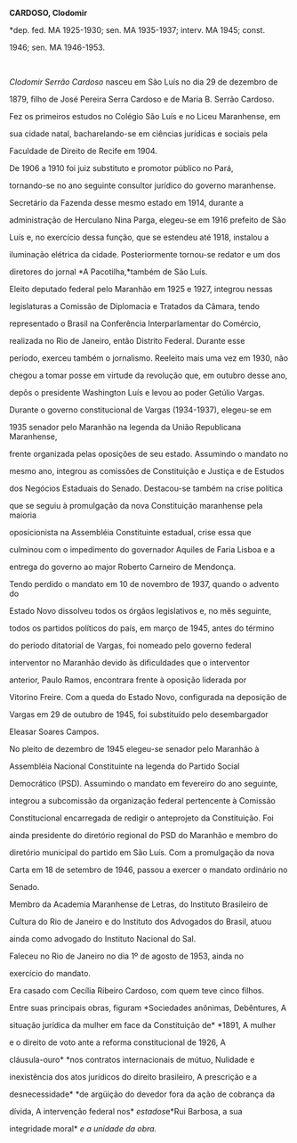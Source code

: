 **CARDOSO, Clodomir**



\*dep. fed. MA 1925-1930; sen. MA 1935-1937; interv. MA 1945; const.

1946; sen. MA 1946-1953.



 



*Clodomir Serrão Cardoso* nasceu em São Luís no dia 29 de dezembro de

1879, filho de José Pereira Serra Cardoso e de Maria B. Serrão Cardoso.



Fez os primeiros estudos no Colégio São Luís e no Liceu Maranhense, em

sua cidade natal, bacharelando-se em ciências jurídicas e sociais pela

Faculdade de Direito de Recife em 1904.



De 1906 a 1910 foi juiz substituto e promotor público no Pará,

tornando-se no ano seguinte consultor jurídico do governo maranhense.

Secretário da Fazenda desse mesmo estado em 1914, durante a

administração de Herculano Nina Parga, elegeu-se em 1916 prefeito de São

Luís e, no exercício dessa função, que se estendeu até 1918, instalou a

iluminação elétrica da cidade. Posteriormente tornou-se redator e um dos

diretores do jornal *A Pacotilha,*também de São Luís.



Eleito deputado federal pelo Maranhão em 1925 e 1927, integrou nessas

legislaturas a Comissão de Diplomacia e Tratados da Câmara, tendo

representado o Brasil na Conferência Interparlamentar do Comércio,

realizada no Rio de Janeiro, então Distrito Federal. Durante esse

período, exerceu também o jornalismo. Reeleito mais uma vez em 1930, não

chegou a tomar posse em virtude da revolução que, em outubro desse ano,

depôs o presidente Washington Luís e levou ao poder Getúlio Vargas.



Durante o governo constitucional de Vargas (1934-1937), elegeu-se em

1935 senador pelo Maranhão na legenda da União Republicana Maranhense,

frente organizada pelas oposições de seu estado. Assumindo o mandato no

mesmo ano, integrou as comissões de Constituição e Justiça e de Estudos

dos Negócios Estaduais do Senado. Destacou-se também na crise política

que se seguiu à promulgação da nova Constituição maranhense pela maioria

oposicionista na Assembléia Constituinte estadual, crise essa que

culminou com o impedimento do governador Aquiles de Faria Lisboa e a

entrega do governo ao major Roberto Carneiro de Mendonça.



Tendo perdido o mandato em 10 de novembro de 1937, quando o advento do

Estado Novo dissolveu todos os órgãos legislativos e, no mês seguinte,

todos os partidos políticos do país, em março de 1945, antes do término

do período ditatorial de Vargas, foi nomeado pelo governo federal

interventor no Maranhão devido às dificuldades que o interventor

anterior, Paulo Ramos, encontrara frente à oposição liderada por

Vitorino Freire. Com a queda do Estado Novo, configurada na deposição de

Vargas em 29 de outubro de 1945, foi substituído pelo desembargador

Eleasar Soares Campos.



No pleito de dezembro de 1945 elegeu-se senador pelo Maranhão à

Assembléia Nacional Constituinte na legenda do Partido Social

Democrático (PSD). Assumindo o mandato em fevereiro do ano seguinte,

integrou a subcomissão da organização federal pertencente à Comissão

Constitucional encarregada de redigir o anteprojeto da Constituição. Foi

ainda presidente do diretório regional do PSD do Maranhão e membro do

diretório municipal do partido em São Luís. Com a promulgação da nova

Carta em 18 de setembro de 1946, passou a exercer o mandato ordinário no

Senado.



Membro da Academia Maranhense de Letras, do Instituto Brasileiro de

Cultura do Rio de Janeiro e do Instituto dos Advogados do Brasil, atuou

ainda como advogado do Instituto Nacional do Sal.



Faleceu no Rio de Janeiro no dia 1º de agosto de 1953, ainda no

exercício do mandato.



Era casado com Cecília Ribeiro Cardoso, com quem teve cinco filhos.



Entre suas principais obras, figuram *Sociedades anônimas, Debêntures, A

situação jurídica da mulher em face da Constituição de* *1891, A mulher

e o direito de voto ante a reforma constitucional de 1926, A

cláusula-ouro* *nos contratos internacionais de mútuo, Nulidade e

inexistência dos atos jurídicos do direito brasileiro, A prescrição e a

desnecessidade* *de argüição do devedor fora da ação de cobrança da

dívida, A intervenção federal nos* *estados*e*Rui Barbosa, a sua

integridade moral* *e a unidade da obra.*



 



 



